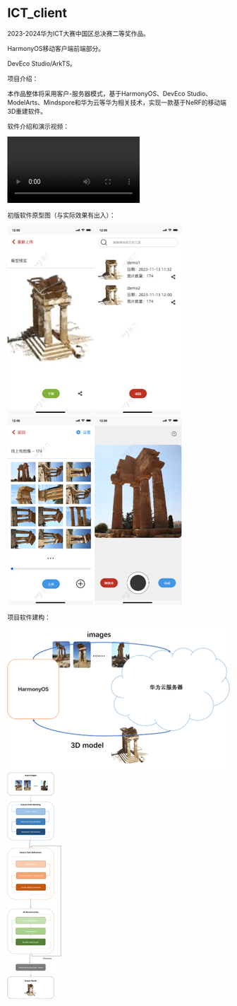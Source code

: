# ICT_client
2023-2024华为ICT大赛中国区总决赛二等奖作品。

HarmonyOS移动客户端前端部分。

DevEco Studio/ArkTS。

项目介绍：

本作品整体将采用客户-服务器模式，基于HarmonyOS、DevEco Studio、ModelArts、Mindspore和华为云等华为相关技术，实现一款基于NeRF的移动端3D重建软件。

软件介绍和演示视频：

<video src="README.assets/演示视频 剪辑版.mp4"></video>



初版软件原型图（与实际效果有出入）：

<img src="README.assets/Updated_Wait.png" alt="Updated_Wait" style="zoom:50%;" /><img src="README.assets/MediaLibrary.png" alt=" MediaLibrary" style="zoom:50%;" /><img src="README.assets/Done_Update.png" alt=" Done_Update" style="zoom:50%;" /><img src="README.assets/MainPage.png" alt=" MainPage" style="zoom:50%;" />

项目软件建构：

<img src="README.assets/软件系统架构.png" alt=" 软件系统架构" style="zoom:80%;" />

<img src="README.assets/pipeline.png" alt="pipeline" style="zoom:50%;" />

